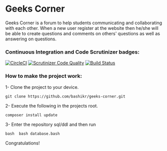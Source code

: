 # Geeks Corner

Geeks Corner is a forum to help students communicating and collaborating with each other. When a new user register at the website then he/she will be able to create questions and comments on others' questions as well as answering on questions.


### Continuous Integration and Code Scrutinizer badges:

[![CircleCI](https://circleci.com/gh/bashikr/geeks-corner.svg?style=svg)](https://app.circleci.com/pipelines/github/bashikr/geeks-corner)
[![Scrutinizer Code Quality](https://scrutinizer-ci.com/g/bashikr/geeks-corner/badges/quality-score.png?b=main)](https://scrutinizer-ci.com/g/bashikr/geeks-corner/?branch=main)
[![Build Status](https://travis-ci.com/bashikr/geeks-corner.svg?branch=main)](https://travis-ci.com/bashikr/geeks-corner)

### How to make the project work:

1- Clone the project to your device.

``` git clone https://github.com/bashikr/geeks-corner.git ```

2- Execute the following in the projects root.

``` composer install update ```

3- Enter the repository sql/ddl and then run

```bash  bash database.bash```

Congratulations!
